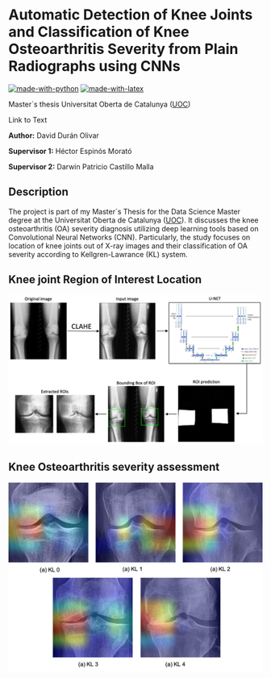 # Automatic Detection of Knee Joints and Classification of Knee Osteoarthritis Severity from Plain Radiographs using CNNs

[![made-with-python](https://img.shields.io/badge/Coded%20with-Python-21496b.svg?style=for-the-badge&logo=Python)](https://www.python.org/) [![made-with-latex](https://img.shields.io/badge/Documented%20with-LaTeX-4c9843.svg?style=for-the-badge&logo=Latex)](https://www.latex-project.org/)

Master´s thesis Universitat Oberta de Catalunya ([UOC](http://uoc.edu "UOC"))

Link to Text

**Author:** David Durán Olivar

**Supervisor 1:** Héctor Espinós Morató

**Supervisor 2:** Darwin Patricio Castillo Malla

## Description
The project is part of my Master´s Thesis for the Data Science Master degree at the Universitat Oberta de Catalunya ([UOC](http://uoc.edu "UOC")). It discusses the knee osteoarthritis (OA) severity diagnosis utilizing deep learning tools based on Convolutional Neural Networks (CNN). Particularly, the study focuses on location of knee joints out of X-ray images and their classification of  OA severity according to Kellgren-Lawrance (KL) system.

## Knee joint Region of Interest Location
![](figs/roi_pipeline.png)

## Knee Osteoarthritis severity assessment
![](figs/gradcam_viz.png)
